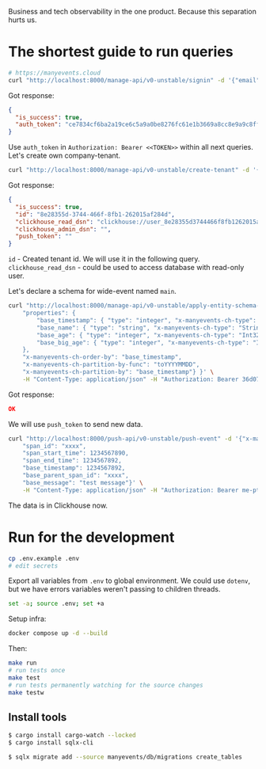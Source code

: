 Business and tech observability in the one product. Because this separation hurts us.

# The shortest guide to run queries

```bash
# https://manyevents.cloud
curl "http://localhost:8000/manage-api/v0-unstable/signin" -d '{"email": "your_email@.com", "password": "<your_password>"}' -H "Content-Type: application/json"
```

Got response:

```json
{
  "is_success": true,
  "auth_token": "ce7834cf6ba2a19ce6c5a9a0be8276fc61e1b3669a8cc8e9a9c8ff4a0fc5d110"
}
```

Use `auth_token` in `Authorization: Bearer <<TOKEN>>` within all next queries. Let's create own company-tenant.

```bash
curl "http://localhost:8000/manage-api/v0-unstable/create-tenant" -d '{"title": "my-company"}' -H "Content-Type: application/json" -H "Authorization: Bearer 36d07c9580c0f2ef69a7d7262ad13a22d5cfeaeccc3c22951e29bcea57207c4b" | jq
```

Got response:

```json
{
  "is_success": true,
  "id": "8e28355d-3744-466f-8fb1-262015af284d",
  "clickhouse_read_dsn": "clickhouse://user_8e28355d3744466f8fb1262015af284d:my_password@localhost/db_8e28355d3744466f8fb1262015af284d",
  "clickhouse_admin_dsn": "",
  "push_token": ""
}
```

`id` - Created tenant id. We will use it in the following query.
`clickhouse_read_dsn` - could be used to access database with read-only user.

Let's declare a schema for wide-event named `main`.

```bash
curl "http://localhost:8000/manage-api/v0-unstable/apply-entity-schema-sync" -d '{"tenant_id": "8e28355d-3744-466f-8fb1-262015af284d", "name": "main", "schema": {"type": "object",
    "properties": {
        "base_timestamp": { "type": "integer", "x-manyevents-ch-type": "DateTime64(3)" },
        "base_name": { "type": "string", "x-manyevents-ch-type": "String" },
        "base_age": { "type": "integer", "x-manyevents-ch-type": "Int32" },
        "base_big_age": { "type": "integer", "x-manyevents-ch-type": "Int64" }
    },
    "x-manyevents-ch-order-by": "base_timestamp",
    "x-manyevents-ch-partition-by-func": "toYYYYMMDD",
    "x-manyevents-ch-partition-by": "base_timestamp"} }' \
    -H "Content-Type: application/json" -H "Authorization: Bearer 36d07c9580c0f2ef69a7d7262ad13a22d5cfeaeccc3c22951e29bcea57207c4b"
```

Got response:

```json
OK
```

We will use `push_token` to send new data.

```bash
curl "http://localhost:8000/push-api/v0-unstable/push-event" -d '{"x-manyevents-name": "main",
    "span_id": "xxxx",
    "span_start_time": 1234567890,
    "span_end_time": 1234567892,
    "base_timestamp": 1234567892,
    "base_parent_span_id": "xxxx",
    "base_message": "test message"}' \
    -H "Content-Type: application/json" -H "Authorization: Bearer me-pt-36d07c9580c0f2ef69a7d7262ad13a22d5cfeaeccc3c22951e29bcea57207c4b"
```

The data is in Clickhouse now.

# Run for the development

```bash
cp .env.example .env
# edit secrets
```

Export all variables from `.env` to global environment. We could use `dotenv`, but we have errors variables weren't passing to children threads.

```bash
set -a; source .env; set +a
```

Setup infra:

```bash
docker compose up -d --build
```

Then:

```bash
make run
# run tests once
make test
# run tests permanently watching for the source changes
make testw
```

## Install tools

```bash
$ cargo install cargo-watch --locked
$ cargo install sqlx-cli
```

```bash
$ sqlx migrate add --source manyevents/db/migrations create_tables
```